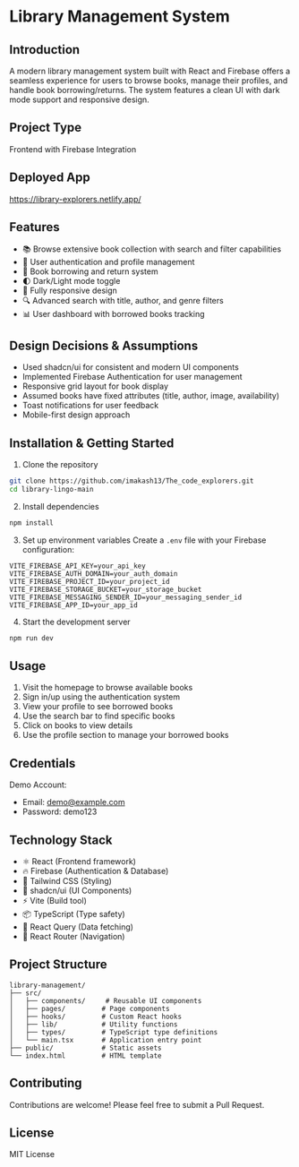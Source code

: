 # Library Management System

## Introduction
A modern library management system built with React and Firebase offers a seamless experience for users to browse books, manage their profiles, and handle book borrowing/returns. The system features a clean UI with dark mode support and responsive design.

## Project Type
Frontend with Firebase Integration

## Deployed App
https://library-explorers.netlify.app/

## Features
- 📚 Browse extensive book collection with search and filter capabilities
- 👤 User authentication and profile management
- 📖 Book borrowing and return system
- 🌓 Dark/Light mode toggle
- 📱 Fully responsive design
- 🔍 Advanced search with title, author, and genre filters
- 📊 User dashboard with borrowed books tracking

## Design Decisions & Assumptions
- Used shadcn/ui for consistent and modern UI components
- Implemented Firebase Authentication for user management
- Responsive grid layout for book display
- Assumed books have fixed attributes (title, author, image, availability)
- Toast notifications for user feedback
- Mobile-first design approach

## Installation & Getting Started
1. Clone the repository
```bash
git clone https://github.com/imakash13/The_code_explorers.git
cd library-lingo-main
```

2. Install dependencies
```bash
npm install
```

3. Set up environment variables
Create a `.env` file with your Firebase configuration:
```
VITE_FIREBASE_API_KEY=your_api_key
VITE_FIREBASE_AUTH_DOMAIN=your_auth_domain
VITE_FIREBASE_PROJECT_ID=your_project_id
VITE_FIREBASE_STORAGE_BUCKET=your_storage_bucket
VITE_FIREBASE_MESSAGING_SENDER_ID=your_messaging_sender_id
VITE_FIREBASE_APP_ID=your_app_id
```

4. Start the development server
```bash
npm run dev
```

## Usage
1. Visit the homepage to browse available books
2. Sign in/up using the authentication system
3. View your profile to see borrowed books
4. Use the search bar to find specific books
5. Click on books to view details
6. Use the profile section to manage your borrowed books

## Credentials
Demo Account:
- Email: demo@example.com
- Password: demo123

## Technology Stack
- ⚛️ React (Frontend framework)
- 🔥 Firebase (Authentication & Database)
- 💨 Tailwind CSS (Styling)
- 🎨 shadcn/ui (UI Components)
- ⚡ Vite (Build tool)
- 📦 TypeScript (Type safety)
- 🔄 React Query (Data fetching)
- 🎯 React Router (Navigation)

## Project Structure
```
library-management/
├── src/
│   ├── components/     # Reusable UI components
│   ├── pages/         # Page components
│   ├── hooks/         # Custom React hooks
│   ├── lib/           # Utility functions
│   ├── types/         # TypeScript type definitions
│   └── main.tsx       # Application entry point
├── public/            # Static assets
└── index.html         # HTML template
```

## Contributing
Contributions are welcome! Please feel free to submit a Pull Request.

## License
MIT License

